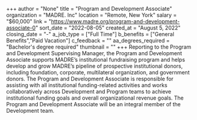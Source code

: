 +++
author = "None"
title = "Program and Development Associate"
organization = "MADRE. Inc"
location = "Remote, New York"
salary = "$60,000"
link = "https://www.madre.org/program-and-development-associate-0"
sort_date = "2022-08-05"
created_at = "August 5, 2022"
closing_date = "-"
a_job_type = ["Full Time"]
b_benefits = ["General Benefits","Paid Vacation"]
c_feedback = ""
aa_degrees_required = "Bachelor's degree required"
thumbnail = ""
+++
Reporting to the Program and Development Supervising Manager, the Program and Development Associate supports MADRE’s institutional fundraising program and helps develop and grow MADRE’s pipeline of prospective institutional donors, including foundation, corporate, multilateral organization, and government donors. The Program and Development Associate is responsible for assisting with all institutional funding-related activities and works collaboratively across Development and Program teams to achieve institutional funding goals and overall organizational revenue goals. The Program and Development Associate will be an integral member of the Development team.